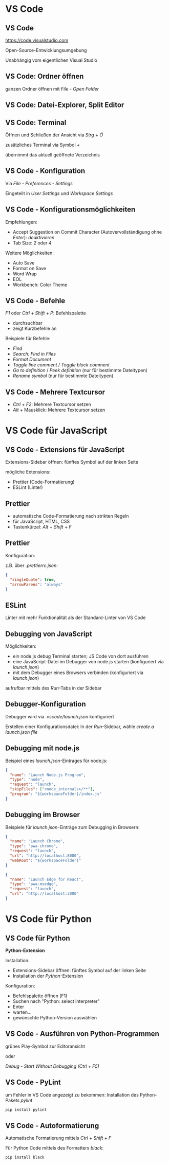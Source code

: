 # VS Code

## VS Code

<https://code.visualstudio.com>

Open-Source-Entwicklungsumgebung

Unabhängig vom eigentlichen Visual Studio

## VS Code: Ordner öffnen

ganzen Ordner öffnen mit _File_ - _Open Folder_

## VS Code: Datei-Explorer, Split Editor

## VS Code: Terminal

Öffnen und Schließen der Ansicht via _Strg_ + _Ö_

zusätzliches Terminal via Symbol _+_

übernimmt das aktuell geöffnete Verzeichnis

## VS Code - Konfiguration

Via _File - Preferences - Settings_

Eingeteilt in _User Settings_ und _Workspace Settings_

## VS Code - Konfigurationsmöglichkeiten

Empfehlungen:

- Accept Suggestion on Commit Character (Autovervollständigung ohne _Enter_): _deaktivieren_
- Tab Size: _2_ oder _4_

Weitere Möglichkeiten:

- Auto Save
- Format on Save
- Word Wrap
- EOL
- Workbench: Color Theme

## VS Code - Befehle

_F1_ oder _Ctrl_ + _Shift_ + _P_: Befehlspalette

- durchsuchbar
- zeigt Kurzbefehle an

Beispiele für Befehle:

- _Find_
- _Search: Find in Files_
- _Format Document_
- _Toggle line comment_ / _Toggle block comment_
- _Go to definition_ / _Peek definition_ (nur für bestimmte Dateitypen)
- _Rename symbol_ (nur für bestimmte Dateitypen)

## VS Code - Mehrere Textcursor

- _Ctrl_ + _F2_: Mehrere Textcursor setzen
- _Alt_ + Mausklick: Mehrere Textcursor setzen

# VS Code für JavaScript

## VS Code - Extensions für JavaScript

Extensions-Sidebar öffnen: fünftes Symbol auf der linken Seite

mögliche Extensions:

- Prettier (Code-Formatierung)
- ESLint (Linter)

## Prettier

- automatische Code-Formatierung nach strikten Regeln
- für JavaScript, HTML, CSS
- Tastenkürzel: _Alt_ + _Shift_ + _F_

## Prettier

Konfiguration:

z.B. über _.prettierrc.json_:

```json
{
  "singleQuote": true,
  "arrowParens": "always"
}
```

## ESLint

Linter mit mehr Funktionalität als der Standard-Linter von VS Code

## Debugging von JavaScript

Möglichkeiten:

- ein node.js debug Terminal starten; JS Code von dort ausführen
- eine JavaScript-Datei im Debugger von node.js starten (konfiguriert via _launch.json_)
- mit dem Debugger eines Browsers verbinden (konfiguriert via _launch.json_)

aufrufbar mittels des _Run_-Tabs in der Sidebar

## Debugger-Konfiguration

Debugger wird via _.vscode/launch.json_ konfiguriert

Erstellen einer Konfigurationsdatei: In der _Run_-Sidebar, wähle _create a launch.json file_

## Debugging mit node.js

Beispiel eines _launch.json_-Eintrages für node.js:

```json
{
  "name": "Launch Node.js Program",
  "type": "node",
  "request": "launch",
  "skipFiles": ["<node_internals>/**"],
  "program": "${workspaceFolder}/index.js"
}
```

## Debugging im Browser

Beispiele für _launch.json_-Einträge zum Debugging in Browsern:

```json
{
  "name": "Launch Chrome",
  "type": "pwa-chrome",
  "request": "launch",
  "url": "http://localhost:8080",
  "webRoot": "${workspaceFolder}"
}
```

```json
{
  "name": "Launch Edge for React",
  "type": "pwa-msedge",
  "request": "launch",
  "url": "http://localhost:3000"
}
```

# VS Code für Python

## VS Code für Python

**Python-Extension**

Installation:

- Extensions-Sidebar öffnen: fünftes Symbol auf der linken Seite
- Installation der _Python_-Extension

Konfiguration:

- Befehlspalette öffnen (F1)
- Suchen nach "Python: select interpreter"
- Enter
- warten...
- gewünschte Python-Version auswählen

## VS Code - Ausführen von Python-Programmen

grünes Play-Symbol zur Editoransicht

oder

_Debug_ - _Start Without Debugging (Ctrl + F5)_

## VS Code - PyLint

um Fehler in VS Code angezeigt zu bekommen: Installation des Python-Pakets _pylint_

```bash
pip install pylint
```

## VS Code - Autoformatierung

Automatische Formatierung mittels _Ctrl_ + _Shift_ + _F_

Für Python Code mittels des Formatters _black_:

```bash
pip install black
```

